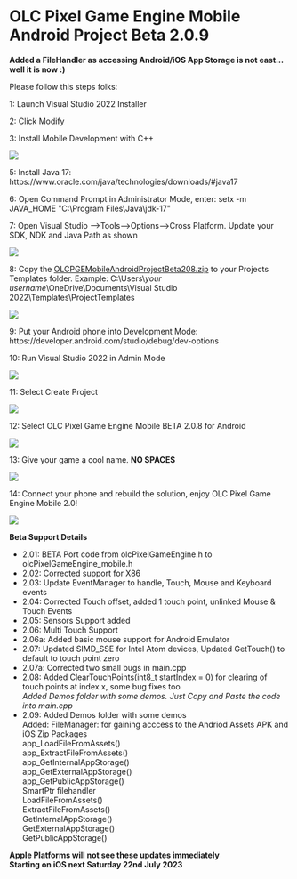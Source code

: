 # OLC Pixel Game Engine Mobile Android Project Beta 2.0.9
<p><b>Added a FileHandler as accessing Android/iOS App Storage is not east... well it is now :)</b></p>
<p>Please follow this steps folks:</p>
<p>1: Launch Visual Studio 2022 Installer</p> <!--Thanks @Pirate Voxel -->
<p>2: Click Modify</p>
<p>3: Install Mobile Development with C++ </p>
<p><img src='https://github.com/Johnnyg63/OLCPGEMobileAndroidProjectBeta20/assets/96908304/5812774f-54fa-4875-90ec-4f2e2d7a9899' />
</p>
<p>5: Install Java 17: https://www.oracle.com/java/technologies/downloads/#java17</p>
<p>6: Open Command Prompt in Administrator Mode, enter: setx -m JAVA_HOME "C:\Program Files\Java\jdk-17"</p>
<p>7: Open Visual Studio -->Tools-->Options-->Cross Platform. Update your SDK, NDK and Java Path as shown</p>
<p><img src='https://github.com/Johnnyg63/OLCPGEMobileAndroidProjectBeta20/assets/96908304/77f70549-0d99-4f1e-9415-42fda6a99b20' /></p>
<p>8: Copy the <a href="https://github.com/Johnnyg63/OLCPGEMobileAndroidProjectBeta20/blob/master/OLCPGEMobileAndroidProjectBeta208.zip">OLCPGEMobileAndroidProjectBeta208.zip</a> to your Projects Templates folder. Example: C:\Users\<i>your username</i>\OneDrive\Documents\Visual Studio 2022\Templates\ProjectTemplates</p>
<p><img src='https://github.com/Johnnyg63/OLCPGEMobileAndroidProjectBeta20/assets/96908304/5112110b-4544-4b6a-be6c-d857eb215c16' /></p>
<p>9: Put your Android phone into Development Mode: https://developer.android.com/studio/debug/dev-options</p> <!--Thanks @Pirate Voxel -->
<p>10: Run Visual Studio 2022 in Admin Mode</p>
<p><img src='https://github.com/Johnnyg63/OLCPGEMobileAndroidProjectBeta20/assets/96908304/daa5e9a6-309c-4b48-be44-c897ff54b6b2' /></p>
<p>11: Select Create Project</p>
<p><img src='https://github.com/Johnnyg63/OLCPGEMobileAndroidProjectBeta20/assets/96908304/c720f822-4e62-417c-8322-b38f8f102059' /></p>
<p>12: Select OLC Pixel Game Engine Mobile BETA 2.0.8 for Android</p>
<p><img src='https://github.com/Johnnyg63/OLCPGEMobileAndroidProjectBeta20/assets/96908304/9479e4e5-7dba-4ceb-853d-0b111bc4407d' /></p>
<p>13: Give your game a cool name. <b>NO SPACES</b></p>
<p><img src='https://github.com/Johnnyg63/OLCPGEMobileAndroidProjectBeta20/assets/96908304/39a45690-98fd-4c1f-ae84-c276aa4eabeb' /></p>
<p>14: Connect your phone and rebuild the solution, enjoy OLC Pixel Game Engine Mobile 2.0!</p>
<p><img src='https://github.com/Johnnyg63/OLCPGEMobileAndroidProjectBeta20/assets/96908304/b5e9e72e-73cf-4fe1-ba66-7df31790fce9' /></p>

<p><b>Beta Support Details</b></p>
<p>
<ul>
  <li>2.01: BETA Port code from olcPixelGameEngine.h to olcPixelGameEngine_mobile.h</li>
  <li>2.02: Corrected support for X86</li>
  <li>2.03: Update EventManager to handle, Touch, Mouse and Keyboard events</li>
  <li>2.04: Corrected Touch offset, added 1 touch point, unlinked Mouse & Touch Events</li>
  <li>2.05: Sensors Support added</li>
  <li>2.06: Multi Touch Support</li>
  <li>2.06a: Added basic mouse support for Android Emulator</li>
  <li>2.07: Updated SIMD_SSE for Intel Atom devices, Updated GetTouch() to default to touch point zero</li>
  <li>2.07a: Corrected two small bugs in main.cpp</li>
  <li>2.08: Added ClearTouchPoints(int8_t startIndex = 0) for clearing of touch points at index x, some bug fixes too<br/> <i>Added Demos folder with some demos. Just Copy and Paste the code into main.cpp</i></li>
  <li>2.09: Added Demos folder with some demos</i>
	<br/> Added: FileManager: for gaining acccess to the Andriod Assets APK and iOS Zip Packages
				<br/> app_LoadFileFromAssets()
				<br/> app_ExtractFileFromAssets()
				<br/> app_GetInternalAppStorage()
				<br/> app_GetExternalAppStorage()
				<br/> app_GetPublicAppStorage()
				<br/> SmartPtr filehandler
				<br/> LoadFileFromAssets()
				<br/> ExtractFileFromAssets()
				<br/> GetInternalAppStorage()
				<br/> GetExternalAppStorage()
				<br/> GetPublicAppStorage()
  </li>
</ul>
	
</p>
<p>
	<b>Apple Platforms will not see these updates immediately</b><br/>
	<b>Starting on iOS next Saturday 22nd July 2023</b>
</p>
